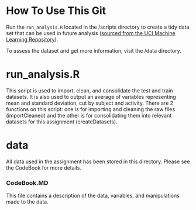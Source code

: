 How To Use This Git
===================

Run the `run_analysis.R` located in the /scripts directory to create a
tidy data set that can be used in future analysis ([sourced from the UCI
Machine Learning
Repository](http://archive.ics.uci.edu/ml/datasets/Human+Activity+Recognition+Using+Smartphones#)).

To assess the dataset and get more information, visit the /data
directory.

run\_analysis.R
=======

This script is used to import, clean, and consolidate the test and train
datasets. It is also used to output an average of variables representing
mean and standard deviation, cut by subject and activity. There are 2
functions on this script: one is for importing and cleaning the raw
files (importCleaned) and the other is for consolidating them into
relevant datasets for this assignment (createDatasets).

data
====

All data used in the assignment has been stored in this directory.
Please see the CodeBook for more details.

### CodeBook.MD

This file contains a description of the data, variables, and
manipulations made to the data.
